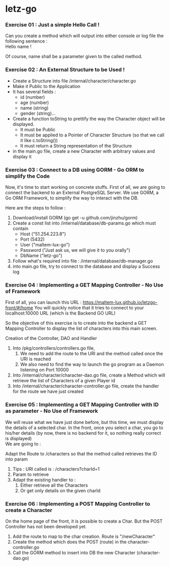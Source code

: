 # letz-go

### Exercise 01 : Just a simple Hello Call !

Can you create a method which will output into either console or log file the following sentence :  
Hello name !

Of course, name shall be a parameter given to the called method. 

### Exercise 02 : An External Structure to be Used !

* Create a Structure into file /internal/character/character.go
* Make it Public to the Application
* It has several fields : 
    * id (number) 
    * age (number)
    * name (string)
    * gender (string)...
* Create a function toString to prettify the way the Character object will be displayed.
    * It must be Public
    * It must be applied to a Pointer of Character Structure (so that we call it like c.toString())
    * It must return a String representation of the Structure    
* in the main.go file, create a new Character with arbitrary values and display it

### Exercise 03 : Connect to a DB using GORM - Go ORM to simplify the Code

Now, it's time to start working on concrete stuffs. First of all, we are going to connect the backend to an External PostgreSQL Server.
We use GORM, a Go ORM Framework, to simplify the way to interact with the DB.

Here are the steps to follow : 

1. Download/install GORM (go get -u github.com/jinzhu/gorm) 
2. Create a const list into /internal/database/db-params.go which must contain
    * Host ("51.254.223.8")
    * Port (5432)
    * User ("maltem-lux-go")
    * Password ("Just ask us, we will give it to you orally")
    * DbName ("letz-go")
2. Follow what's required into file : /internal/database/db-manager.go
3. into main.go file, try to connect to the database and display a Success log


### Exercise 04 : Implementing a GET Mapping Controller - No Use of Framework

First of all, you can launch this URL : https://maltem-lux.github.io/letzgo-front/#/home
You will quickly notice that it tries to connect to your localhost:10000 URL (which is the Backend GO URL)

So the objective of this exercise is to create into the backend a GET Mapping Controller to display the list of characters into this main screen.

Creation of the Controller, DAO and Handler 
1. Into /pkg/controllers/controllers.go file, 
    1. We need to add the route to the URI and the method called once the URI is reached
    2. We also need to find the way to launch the go program as a Daemon listening on Port 10000
2. Into /internal/character/character-dao.go file, create a Method which will retrieve the list of Characters of a given Player id
3. Into /internal/character/character-controller.go file, create the handler for the route we have just created 

### Exercise 05 : Implementing a GET Mapping Controller with ID as parameter - No Use of Framework

We will reuse what we have just done before, but this time, we must display the details of a selected char.
In the front, once you select a char, you go to his/her details (by now, there is no backend for it, so nothing really correct is displayed)  
We are going to :

Adapt the Route to /characters so that the method called retrieves the ID into param
1. Tips : URI called is : /characters?charId=1
2. Param to retrieve
3. Adapt the existing handler to : 
    1. Either retrieve all the Characters
    2. Or get only details on the given charId

### Exercise 06 : Implementing a POST Mapping Controller to create a Character

On the home page of the front, it is possible to create a Char.
But the POST Controller has not been developed yet.

1. Add the route to map to the char creation. Route is "/newCharacter"
2. Create the method which does the POST (route) in the character-controller.go
3. Call the GORM method to insert into DB the new Character (character-dao.go)
